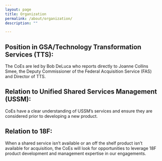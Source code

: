 ```yaml
---
layout: page
title: Organization
permalink: /about/organization/
description: ""

---
```


## Position in GSA/Technology Transformation Services (TTS):

The CoEs are led by Bob DeLuca who reports directly to Joanne Collins Smee, the Deputy Commissioner of the Federal Acquisition Service (FAS) and Director of TTS.

## Relation to Unified Shared Services Management (USSM):

CoEs have a clear understanding of USSM’s services and ensure they are considered prior to developing a new product.

## Relation to 18F:

When a shared service isn’t available or an off the shelf product isn’t available for acquisition, the CoEs will look for opportunities to leverage 18F product development and management expertise in our engagements.  
